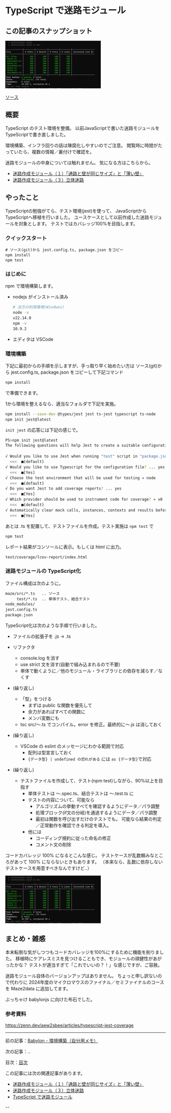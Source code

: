 # TypeScript で迷路モジュール

## この記事のスナップショット

![](056/pic/056_ss_00.jpg)

[ソース](056/)

## 概要

TypeScript のテスト環境を整備。
以前JavaScriptで書いた迷路モジュールをTypeScriptで書き直しました。

環境構築、インフラ回りの話は陳腐化しやすいのでご注意。
閲覧時に時間がたっていたら、複数の情報／裏付けで確認を。

迷路モジュールの中身については触れません。
気になる方はこちらから。

- [迷路作成モジュール（１）「通路と壁が同じサイズ」と「薄い壁」](046.md)
- [迷路作成モジュール（３）立体迷路](050.md)


## やったこと

TypeScriptの勉強がてら、テスト環境(jest)を使って、
JavaScriptからTypeScriptへ移植を行いました。
ユースケースとして以前作成した迷路モジュールを対象とします。
テストではカバレッジ100%を目指します。

### クイックスタート

```
# ソース(git)から jest.config.ts, package.json をコピー
npm install
npm test
```

### はじめに

npm で環境構築します。

- nodejs がインストール済み

  ```sh
  # 当方の利用環境(Windwos)
  node -v
  v22.14.0
  npm -v
  10.9.2
  ```
- エディタは VSCode

### 環境構築

下記に最初からの手順を示しますが、手っ取り早く始めたい方は
ソース(git)から jest.config.ts, package.json をコピーして下記コマンド

```sh
npm install
```

で準備できます。

1から環境を整えるなら、適当なフォルダで下記を実施。

```sh
npm install --save-dev @types/jest jest ts-jest typescript ts-node
npm init jest@latest
```

`init jest` の応答には下記の感じで。

```sh
PS>npm init jest@latest
The following questions will help Jest to create a suitable configuration for your project

√ Would you like to use Jest when running "test" script in "package.json"? ... yes
  <<<  ■(default)
√ Would you like to use Typescript for the configuration file? ... yes
  <<<  ■[Yes]
√ Choose the test environment that will be used for testing » node
  <<<  ■(default)
√ Do you want Jest to add coverage reports? ... yes
  <<<  ■[Yes]
√ Which provider should be used to instrument code for coverage? » v8
  <<<  ■(default)
√ Automatically clear mock calls, instances, contexts and results before every test? ... yes
  <<<  ■[Yes] 
```

あとは .ts を配置して、テストファイルを作成。テスト実施は `npm test` で

```sh
npm test
```

レポート結果がコンソールに表示。もしくは html に出力。

```sh
test/coverage/lcov-report/index.html
```

### 迷路モジュールの TypeScript化

ファイル構成は次のように。

```sh
maze/src/*.ts   .. ソース
     test/*.ts  .. 単体テスト、結合テスト
node_modules/
jest.config.ts
package.json
```

TypeScript化は次のような手順で行いました。

- ファイルの拡張子を .js -> .ts
- リファクタ
  - console.log を消す
  - use strict 文を消す(自動で組み込まれるので不要)
  - 単体で動くように／他のモジュール・ライブラリとの依存を減らす／なくす

- (繰り返し)
  - 「型」をつける
    - まずは public な関数を優先して
    - 余力があればすべての関数に
    - メンバ変数にも
  - tsc src/～.ts でコンパイル。error を修正。最終的に～.js は消しておく

- (繰り返し)
  - VSCode の eslint のメッセージにわかる範囲で対応
    - 配列は型宣言しておく
    - `{データ型} | undefined の恐れがある` には `as {データ型}`で対応

- (繰り返し)
  - テストファイルを作成して、テスト(npm test)しながら、90%以上を目指す
    - 単体テストは ～.spec.ts、結合テストは ～.test.ts に
    - テストの内容について、可能なら
      - アルゴリズムの挙動すべてを確認するようにデータ／パラ調整
      - 処理ブロック(if文の分岐)を通過するようにデータ／パラ調整
      - 最初は関数を呼び出すだけのテストでも。
        可能なら結果の判定／正常動作を確認できる判定を導入。
    - 他には
        - コーディング規約に従った命名の修正
        - コメント文の削除

コードカバレッジ 100% になるとこんな感じ。
テストケースが乱数頼みなところがあって 100% にならないときもあります。
（本来なら、乱数に依存しないテストケースを用意すべきなんですけど..）

![](056/pic/056_ss_00.jpg)

## まとめ・雑感

本末転倒な気がしつつもコードカバレッジを100%にするために機能を削りました。
移植時にケアレスミスを見つけることもでき、モジュールの頑健性があがったかな？
テストが適当すぎて「これでいいの？！」な感じですが、ご容赦。

迷路モジュール自体のバージョンアップはありません。
ちょっと申し訳ないので代わりに
2024年度のマイクロマウスのファイナル／セミファイナルのコースを Maze2data に追加してます。

ぶっちゃけ babylonjs に向けた布石でした。

### 参考資料

https://zenn.dev/aew2sbee/articles/typescript-jest-coverage


------------------------------------------------------------

前の記事：[Babylon - 環境構築（自分用メモ）](055.md)

次の記事：..


目次：[目次](000.md)

この記事には次の関連記事があります。

- [迷路作成モジュール（１）「通路と壁が同じサイズ」と「薄い壁」](046.md)
- [迷路作成モジュール（３）立体迷路](050.md)
- [TypeScript で迷路モジュール](056.md)

--